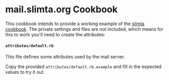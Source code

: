 mail.slimta.org Cookbook
========================

This cookbook intends to provide a working example of the [slimta cookbook][1].
The private settings and files are not included, which means for this to work
you'll need to create the attributes:

#### `attributes/default.rb`

This file defines some attributes used by the mail server.

Copy the provided `attributes/default.rb.example` and fill in the expected
values to try it out.

[1]: https://github.com/slimta/slimta-cookbook

